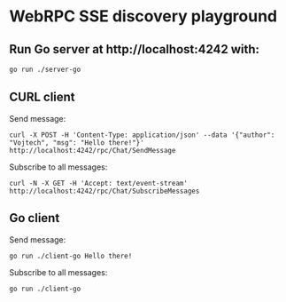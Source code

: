 # WebRPC SSE discovery playground

## Run Go server at http://localhost:4242 with:
```bash
go run ./server-go
```

## CURL client
Send message:
```
curl -X POST -H 'Content-Type: application/json' --data '{"author": "Vojtech", "msg": "Hello there!"}' http://localhost:4242/rpc/Chat/SendMessage
```

Subscribe to all messages:
```
curl -N -X GET -H 'Accept: text/event-stream' http://localhost:4242/rpc/Chat/SubscribeMessages
```

## Go client
Send message:
```
go run ./client-go Hello there!
```

Subscribe to all messages:
```
go run ./client-go
```
